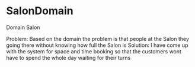 # SalonDomain
Domain Salon

Problem: 	Based on the domain the problem is that people at the Salon they going there without knowing how full the Salon is
Solution:	I have come up with the system for space and time booking so that the customers wont have to spend the whole day waiting for their turns

